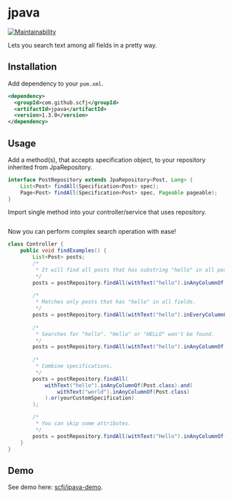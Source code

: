 # jpava
[![Maintainability](https://api.codeclimate.com/v1/badges/092631a0e3cbfaf69b1a/maintainability)](https://codeclimate.com/github/scfj/jpava/maintainability)

Lets you search text among all fields in a pretty way.

## Installation

Add dependency to your `pom.xml`.
```xml
<dependency>
  <groupId>com.github.scfj</groupId>
  <artifactId>jpava</artifactId>
  <version>1.3.0</version>
</dependency>
```

## Usage

Add a method(s), that accepts specification object, to your repository inherited from JpaRepository.

```java
interface PostRepository extends JpaRepository<Post, Long> {
    List<Post> findAll(Specification<Post> spec);
    Page<Post> findAll(Specification<Post> spec, Pageable pageable);
}
```

Import single method into your controller/service that uses repository.

```java

```

Now you can perform complex search operation with ease!
```java
class Controller {
    public void findExamples() {
        List<Post> posts;
        /*
         * It will find all posts that has substring "hello" in all post's fields (title, preview, content etc)
         */
        posts = postRepository.findAll(withText("hello").inAnyColumnOf(Post.class));
        
        /*
         * Matches only posts that has "hello" in all fields.
         */
        posts = postRepository.findAll(withText("hello").inEveryColumnOf(Post.class));
        
        /*
         * Searches for "hello". "Hello" or "HELLO" won't be found.
         */
        posts = postRepository.findAll(withText("hello").inAnyColumnOf(Post.class).matchCase());
        
        /*
         * Combine specifications.
         */
        posts = postRepository.findAll(
            withText("hello").inAnyColumnOf(Post.class).and(
                withText("world").inAnyColumnOf(Post.class)
            ).or(yourCustomSpecification)
        );

        /*
         * You can skip some attributes.
         */
        posts = postRepository.findAll(withText("Hello").inAnyColumnOf(Post.class).except("id"));
    }
}
```

## Demo
See demo here: [scfj/jpava-demo](https://github.com/scfj/jpava-demo).
